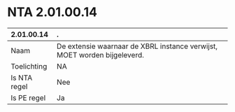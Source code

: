 # NTA 2.01.00.14

 2.01.00.14 | . 
 :--- | :--- 
 Naam | De extensie waarnaar de XBRL instance verwijst, MOET worden bijgeleverd. 
 Toelichting | NA 
 Is NTA regel | Nee 
 Is PE regel | Ja 
